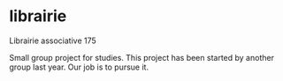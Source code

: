 # librairie
Librairie associative 175

Small group project for studies.
This project has been started by another group last year. Our job is to pursue it.
